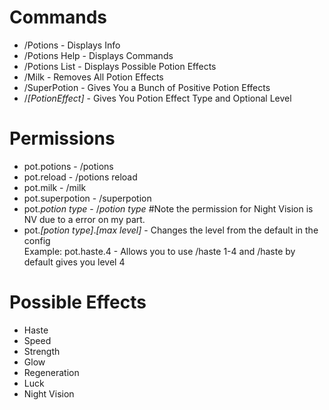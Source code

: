 # Commands
* /Potions - Displays Info
* /Potions Help - Displays Commands
* /Potions List - Displays Possible Potion Effects
* /Milk - Removes All Potion Effects
* /SuperPotion - Gives You a Bunch of Positive Potion Effects
* /*[PotionEffect]* <Optional Level> - Gives You Potion Effect Type and Optional Level

# Permissions 
* pot.potions - /potions
* pot.reload - /potions reload
* pot.milk - /milk
* pot.superpotion - /superpotion
* pot.*potion type* - /*potion type*      #Note the permission for Night Vision is NV due to a error on my part.
* pot.*[potion type]*.*[max level]* - Changes the level from the default in the config  
Example: pot.haste.4 - Allows you to use /haste 1-4 and /haste by default gives you level 4

# Possible Effects 
* Haste
* Speed
* Strength
* Glow
* Regeneration
* Luck
* Night Vision
